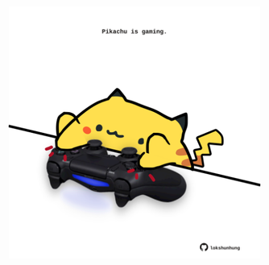 <!-- built at 09/06/2021, 05:29:38 UTC -->
<p align="center">
  <img width="500" height="500" src="./ReadmeImage.svg">
</p>
